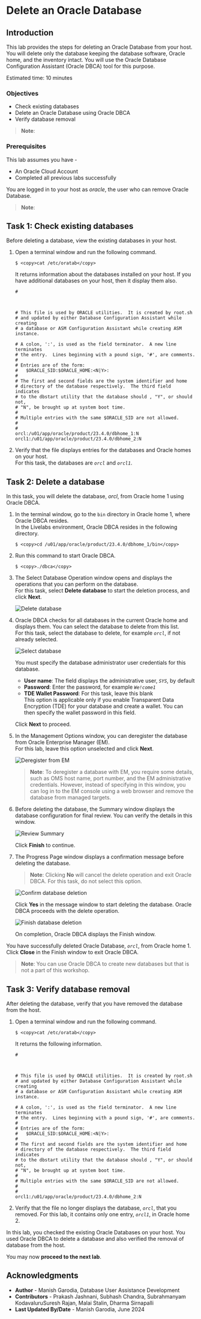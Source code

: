 # Delete an Oracle Database

## Introduction

This lab provides the steps for deleting an Oracle Database from your host. You will delete only the database keeping the database software, Oracle home, and the inventory intact. You will use the Oracle Database Configuration Assistant (Oracle DBCA) tool for this purpose. 

Estimated time: 10 minutes

### Objectives

 - Check existing databases
 - Delete an Oracle Database using Oracle DBCA
 - Verify database removal

> **Note**: [](include:user-data)

### Prerequisites

This lab assumes you have -

 - An Oracle Cloud Account
 - Completed all previous labs successfully

You are logged in to your host as *oracle*, the user who can remove Oracle Database.

> **Note**: [](include:example-values)

## Task 1: Check existing databases

Before deleting a database, view the existing databases in your host.

1. Open a terminal window and run the following command.

    ```
	$ <copy>cat /etc/oratab</copy>
	```

	It returns information about the databases installed on your host. If you have additional databases on your host, then it display them also.

	```
	#



	# This file is used by ORACLE utilities.  It is created by root.sh
	# and updated by either Database Configuration Assistant while creating
	# a database or ASM Configuration Assistant while creating ASM instance.

	# A colon, ':', is used as the field terminator.  A new line terminates
	# the entry.  Lines beginning with a pound sign, '#', are comments.
	#
	# Entries are of the form:
	#   $ORACLE_SID:$ORACLE_HOME:<N|Y>:
	#
	# The first and second fields are the system identifier and home
	# directory of the database respectively.  The third field indicates
	# to the dbstart utility that the database should , "Y", or should not,
	# "N", be brought up at system boot time.
	#
	# Multiple entries with the same $ORACLE_SID are not allowed.
	#
	#
	orcl:/u01/app/oracle/product/23.4.0/dbhome_1:N
	orcl1:/u01/app/oracle/product/23.4.0/dbhome_2:N
	```

1. Verify that the file displays entries for the databases and Oracle homes on your host.   
	For this task, the databases are *`orcl`* and *`orcl1`*.

## Task 2: Delete a database

In this task, you will delete the database, *orcl*, from Oracle home 1 using Oracle DBCA.

1. In the terminal window, go to the `bin` directory in Oracle home 1, where Oracle DBCA resides.   
	In the Livelabs environment, Oracle DBCA resides in the following directory.

    ```
	$ <copy>cd /u01/app/oracle/product/23.4.0/dbhome_1/bin</copy>
	```

1.  Run this command to start Oracle DBCA.  

    ```
	$ <copy>./dbca</copy>
	```

1. The Select Database Operation window opens and displays the operations that you can perform on the database.   
	For this task, select **Delete database** to start the deletion process, and click **Next**.

	![Delete database](./images/delete-db23c-01-delete-db.png " ")

1. Oracle DBCA checks for all databases in the current Oracle home and displays them. You can select the database to delete from this list.   
	For this task, select the database to delete, for example *`orcl`*, if not already selected. 

	![Select database](./images/delete-db23c-02-select-db.png " ")

	You must specify the database administrator user credentials for this database. 
	 - **User name**: The field displays the administrative user, *`SYS`*, by default
	 - **Password**: Enter the password, for example *`We!come1`*
	 - **TDE Wallet Password**: For this task, leave this blank   
		This option is applicable only if you enable Transparent Data Encryption (TDE) for your database and create a wallet. You can then specify the wallet password in this field. 

	Click **Next** to proceed. 

1. In the Management Options window, you can deregister the database from Oracle Enterprise Manager (EM).   
	For this lab, leave this option unselected and click **Next**.

	![Deregister from EM](./images/delete-db23c-03-deregister-em.png " ")

	> **Note**: To deregister a database with EM, you require some details, such as OMS host name, port number, and the EM administrative credentials. However, instead of specifying in this window, you can log in to the EM console using a web browser and remove the database from managed targets. 

1. Before deleting the database, the Summary window displays the database configuration for final review. You can verify the details in this window.

	![Review Summary](./images/delete-db23c-04-summary.png " ")

	Click **Finish** to continue. 

1.	The Progress Page window displays a confirmation message before deleting the database. 

	> **Note**: Clicking **No** will cancel the delete operation and exit Oracle DBCA. For this task, do not select this option. 

	![Confirm database deletion](./images/delete-db23c-05-confirm-db-delete.png " ")

	Click **Yes** in the message window to start deleting the database. Oracle DBCA proceeds with the delete operation. 

	![Finish database deletion](./images/delete-db23c-06-delete-success.png " ")

	On completion, Oracle DBCA displays the Finish window.

You have successfully deleted Oracle Database, *`orcl`*, from Oracle home 1. Click **Close** in the Finish window to exit Oracle DBCA. 

> **Note**: You can use Oracle DBCA to create new databases but that is not a part of this workshop.

## Task 3: Verify database removal

After deleting the database, verify that you have removed the database from the host.

1. Open a terminal window and run the following command.

    ```
	$ <copy>cat /etc/oratab</copy>
	```

	It returns the following information.

	```
	#



	# This file is used by ORACLE utilities.  It is created by root.sh
	# and updated by either Database Configuration Assistant while creating
	# a database or ASM Configuration Assistant while creating ASM instance.

	# A colon, ':', is used as the field terminator.  A new line terminates
	# the entry.  Lines beginning with a pound sign, '#', are comments.
	#
	# Entries are of the form:
	#   $ORACLE_SID:$ORACLE_HOME:<N|Y>:
	#
	# The first and second fields are the system identifier and home
	# directory of the database respectively.  The third field indicates
	# to the dbstart utility that the database should , "Y", or should not,
	# "N", be brought up at system boot time.
	#
	# Multiple entries with the same $ORACLE_SID are not allowed.
	#
	#
	orcl1:/u01/app/oracle/product/23.4.0/dbhome_2:N
	```

1. Verify that the file no longer displays the database, *`orcl`*, that you removed. For this lab, it contains only one entry, *`orcl1`*, in Oracle home 2.

In this lab, you checked the existing Oracle Databases on your host. You used Oracle DBCA to delete a database and also verified the removal of database from the host.

You may now **proceed to the next lab**.

## Acknowledgments

 - **Author** - Manish Garodia, Database User Assistance Development
 - **Contributors** - Prakash Jashnani, Subhash Chandra, Subrahmanyam Kodavaluru<if type="hidden">Suresh Rajan, Malai Stalin, Dharma Sirnapalli</if>
 - **Last Updated By/Date** - Manish Garodia, June 2024
